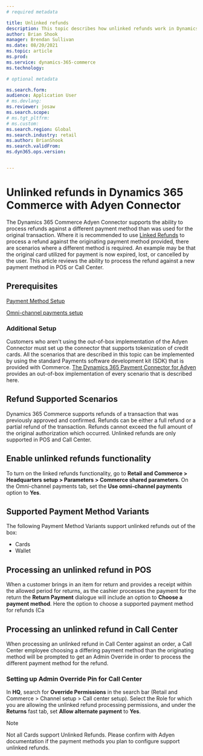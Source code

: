 ```yaml
---
# required metadata

title: Unlinked refunds
description: This topic describes how unlinked refunds work in Dynamics 365 Commerce
author: Brian Shook
manager: Brendan Sullivan
ms.date: 08/20/2021
ms.topic: article
ms.prod: 
ms.service: dynamics-365-commerce
ms.technology: 

# optional metadata

ms.search.form:  
audience: Application User
# ms.devlang: 
ms.reviewer: josaw
ms.search.scope: 
# ms.tgt_pltfrm: 
# ms.custom: 
ms.search.region: Global
ms.search.industry: retail
ms.author: BrianShook
ms.search.validFrom: 
ms.dyn365.ops.version: 


---
```


# Unlinked refunds in Dynamics 365 Commerce with Adyen Connector
The Dynamics 365 Commerce Adyen Connector supports the ability to process refunds against a different payment method than was used for the original transaction. Where it is recommended to use [Linked Refunds](linked-refunds.md) to process a refund against the originating payment method provided, there are scenarios where a different method is required. An example may be that the original card utilized for payment is now expired, lost, or cancelled by the user. This article reviews the ability to process the refund against a new payment method in POS or Call Center.

## Prerequisites
[Payment Method Setup](https://docs.microsoft.com/en-us/dynamics365/commerce/payment-methods)

[Omni-channel payments setup](https://docs.microsoft.com/en-us/dynamics365/commerce/omni-channel-payments)

### Additional Setup
Customers who aren't using the out-of-box implementation of the Adyen Connector must set up the connector that supports tokenization of credit cards. All the scenarios that are described in this topic can be implemented by using the standard Payments software development kit (SDK) that is provided with Commerce. [The Dynamics 365 Payment Connector for Adyen](adyen-connector.md) provides an out-of-box implementation of every scenario that is described here.

## Refund Supported Scenarios
Dynamics 365 Commerce supports refunds of a transaction that was previously approved and confirmed. Refunds can be either a full refund or a partial refund of the transaction. Refunds cannot exceed the full amount of the original authorization which occurred. Unlinked refunds are only supported in POS and Call Center.

## Enable unlinked refunds functionality
To turn on the linked refunds functionality, go to **Retail and Commerce > Headquarters setup > Parameters > Commerce shared parameters**. On the Omni-channel payments tab, set the **Use omni-channel payments** option to **Yes**.

## Supported Payment Method Variants
The following Payment Method Variants support unlinked refunds out of the box:
- Cards
- Wallet

## Processing an unlinked refund in POS
When a customer brings in an item for return and provides a receipt within the allowed period for returns, as the cashier processes the payment for the return the **Return Payment** dialogue will include an option to **Choose a payment method**. Here the option to choose a supported payment method for refunds (Ca

## Processing an unlinked refund in Call Center
When processing an unlinked refund in Call Center against an order, a Call Center employee choosing a differing payment method than the originating method will be prompted to get an Admin Override in order to process the different payment method for the refund.

### Setting up Admin Override Pin for Call Center
In **HQ**, search for **Override Permissions** in the search bar (Retail and Commerce > Channel setup > Call center setup). Select the Role for which you are allowing the unlinked refund processing permissions, and under the **Returns** fast tab, set **Allow alternate payment** to **Yes**.

> [!Note]
> Not all Cards support Unlinked Refunds. Please confirm with Adyen documentation if the payment methods you plan to configure support unlinked refunds.
